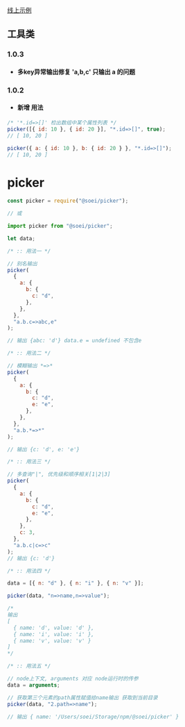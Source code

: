 [线上示例](https://alwbg.github.io)

## 工具类
### 1.0.3

- #### 多key异常输出修复 'a,b,c' 只输出 a 的问题

### 1.0.2

- #### 新增 用法

```javascript
/* '*.id=>[]' 检出数组中某个属性列表 */
picker([{ id: 10 }, { id: 20 }], "*.id=>[]", true);
// [ 10, 20 ]

picker({ a: { id: 10 }, b: { id: 20 } }, "*.id=>[]");
// [ 10, 20 ]
```

# **picker**

```javascript
const picker = require("@soei/picker");

// 或

import picker from "@soei/picker";

let data;
```

```javascript
/* :: 用法一 */

// 别名输出
picker(
  {
    a: {
      b: {
        c: "d",
      },
    },
  },
  "a.b.c=>abc,e"
);

// 输出 {abc: 'd'} data.e = undefined 不包含e
```

```javascript
/* :: 用法二 */

// 模糊输出 *=>*
picker(
  {
    a: {
      b: {
        c: "d",
        e: "e",
      },
    },
  },
  "a.b.*=>*"
);

// 输出 {c: 'd', e: 'e'}
```

```javascript
/* :: 用法三 */

// 多查询"|", 优先级和顺序相关[1|2|3]
picker(
  {
    a: {
      b: {
        c: "d",
        e: "e",
      },
    },
    c: 3,
  },
  "a.b.c|c=>c"
);
// 输出 {c: 'd'}
```

```javascript
/* :: 用法四 */

data = [{ n: "d" }, { n: "i" }, { n: "v" }];

picker(data, "n=>name,n=>value");

/* 
输出 
[
  { name: 'd', value: 'd' },
  { name: 'i', value: 'i' },
  { name: 'v', value: 'v' }
]
*/
```

```javascript
/* :: 用法五 */

// node上下文, arguments 对应 node运行时的传参
data = arguments;

// 获取第三个元素的path属性赋值给name输出 获取到当前目录
picker(data, "2.path=>name");

// 输出 { name: '/Users/soei/Storage/npm/@soei/picker' }
```
